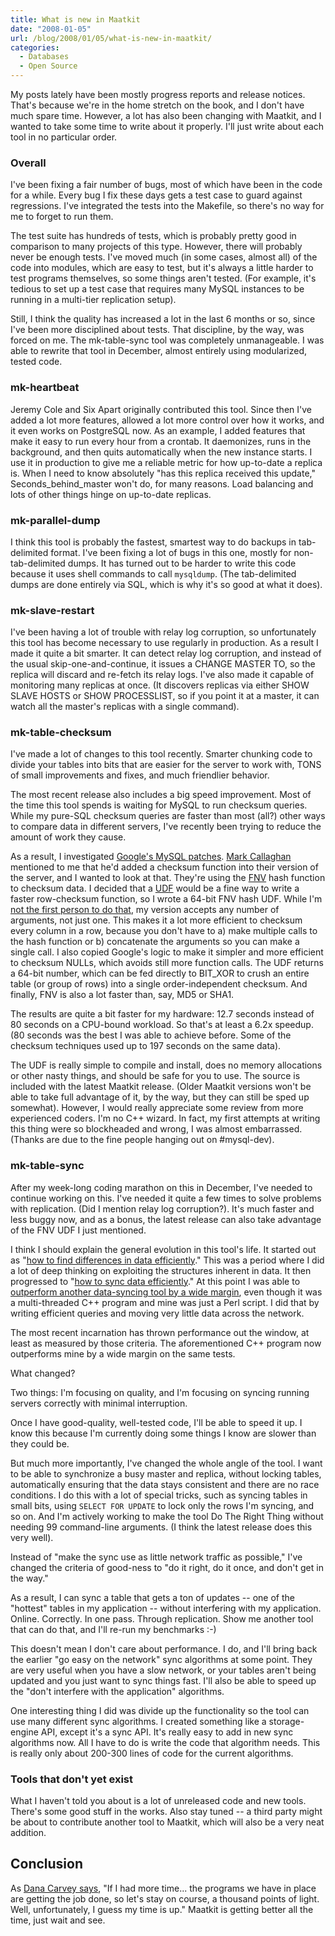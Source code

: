 ```yaml
---
title: What is new in Maatkit
date: "2008-01-05"
url: /blog/2008/01/05/what-is-new-in-maatkit/
categories:
  - Databases
  - Open Source
---
```

My posts lately have been mostly progress reports and release notices. That's because we're in the home stretch on the book, and I don't have much spare time. However, a lot has also been changing with Maatkit, and I wanted to take some time to write about it properly. I'll just write about each tool in no particular order.

### Overall

I've been fixing a fair number of bugs, most of which have been in the code for a while. Every bug I fix these days gets a test case to guard against regressions. I've integrated the tests into the Makefile, so there's no way for me to forget to run them.

The test suite has hundreds of tests, which is probably pretty good in comparison to many projects of this type. However, there will probably never be enough tests. I've moved much (in some cases, almost all) of the code into modules, which are easy to test, but it's always a little harder to test programs themselves, so some things aren't tested. (For example, it's tedious to set up a test case that requires many MySQL instances to be running in a multi-tier replication setup).

Still, I think the quality has increased a lot in the last 6 months or so, since I've been more disciplined about tests. That discipline, by the way, was forced on me. The mk-table-sync tool was completely unmanageable. I was able to rewrite that tool in December, almost entirely using modularized, tested code.

### mk-heartbeat

Jeremy Cole and Six Apart originally contributed this tool. Since then I've added a lot more features, allowed a lot more control over how it works, and it even works on PostgreSQL now. As an example, I added features that make it easy to run every hour from a crontab. It daemonizes, runs in the background, and then quits automatically when the new instance starts. I use it in production to give me a reliable metric for how up-to-date a replica is. When I need to know absolutely "has this replica received this update," Seconds\_behind\_master won't do, for many reasons. Load balancing and lots of other things hinge on up-to-date replicas.

### mk-parallel-dump

I think this tool is probably the fastest, smartest way to do backups in tab-delimited format. I've been fixing a lot of bugs in this one, mostly for non-tab-delimited dumps. It has turned out to be harder to write this code because it uses shell commands to call `mysqldump`. (The tab-delimited dumps are done entirely via SQL, which is why it's so good at what it does).

### mk-slave-restart

I've been having a lot of trouble with relay log corruption, so unfortunately this tool has become necessary to use regularly in production. As a result I made it quite a bit smarter. It can detect relay log corruption, and instead of the usual skip-one-and-continue, it issues a CHANGE MASTER TO, so the replica will discard and re-fetch its relay logs. I've also made it capable of monitoring many replicas at once. (It discovers replicas via either SHOW SLAVE HOSTS or SHOW PROCESSLIST, so if you point it at a master, it can watch all the master's replicas with a single command).

### mk-table-checksum

I've made a lot of changes to this tool recently. Smarter chunking code to divide your tables into bits that are easier for the server to work with, TONS of small improvements and fixes, and much friendlier behavior.

The most recent release also includes a big speed improvement. Most of the time this tool spends is waiting for MySQL to run checksum queries. While my pure-SQL checksum queries are faster than most (all?) other ways to compare data in different servers, I've recently been trying to reduce the amount of work they cause.

As a result, I investigated [Google's MySQL patches](http://code.google.com/p/google-mysql-tools/). [Mark Callaghan](http://mysqlha.blogspot.com/) mentioned to me that he'd added a checksum function into their version of the server, and I wanted to look at that. They're using the [FNV](http://isthe.com/chongo/tech/comp/fnv/) hash function to checksum data. I decided that a [UDF](http://dev.mysql.com/doc/refman/5.0/en/adding-functions.html) would be a fine way to write a faster row-checksum function, so I wrote a 64-bit FNV hash UDF. While I'm [not the first person to do that](http://www.radwin.org/michael/blog/2007/03/mysql_user_defined_functio.html), my version accepts any number of arguments, not just one. This makes it a lot more efficient to checksum every column in a row, because you don't have to a) make multiple calls to the hash function or b) concatenate the arguments so you can make a single call. I also copied Google's logic to make it simpler and more efficient to checksum NULLs, which avoids still more function calls. The UDF returns a 64-bit number, which can be fed directly to BIT_XOR to crush an entire table (or group of rows) into a single order-independent checksum. And finally, FNV is also a lot faster than, say, MD5 or SHA1.

The results are quite a bit faster for my hardware: 12.7 seconds instead of 80 seconds on a CPU-bound workload. So that's at least a 6.2x speedup. (80 seconds was the best I was able to achieve before. Some of the checksum techniques used up to 197 seconds on the same data).

The UDF is really simple to compile and install, does no memory allocations or other nasty things, and should be safe for you to use. The source is included with the latest Maatkit release. (Older Maatkit versions won't be able to take full advantage of it, by the way, but they can still be sped up somewhat). However, I would really appreciate some review from more experienced coders. I'm no C++ wizard. In fact, my first attempts at writing this thing were so blockheaded and wrong, I was almost embarrassed. (Thanks are due to the fine people hanging out on #mysql-dev).

### mk-table-sync

After my week-long coding marathon on this in December, I've needed to continue working on this. I've needed it quite a few times to solve problems with replication. (Did I mention relay log corruption?). It's much faster and less buggy now, and as a bonus, the latest release can also take advantage of the FNV UDF I just mentioned.

I think I should explain the general evolution in this tool's life. It started out as "[how to find differences in data efficiently](/blog/2007/03/05/an-algorithm-to-find-and-resolve-data-differences-between-mysql-tables/)." This was a period where I did a lot of deep thinking on exploiting the structures inherent in data. It then progressed to "[how to sync data efficiently](/blog/2007/03/18/introducing-mysql-table-sync/)." At this point I was able to [outperform another data-syncing tool by a wide margin](/blog/2007/04/05/mysql-table-sync-vs-sqlyog-job-agent/), even though it was a multi-threaded C++ program and mine was just a Perl script. I did that by writing efficient queries and moving very little data across the network.

The most recent incarnation has thrown performance out the window, at least as measured by those criteria. The aforementioned C++ program now outperforms mine by a wide margin on the same tests.

What changed?

Two things: I'm focusing on quality, and I'm focusing on syncing running servers correctly with minimal interruption.

Once I have good-quality, well-tested code, I'll be able to speed it up. I know this because I'm currently doing some things I know are slower than they could be.

But much more importantly, I've changed the whole angle of the tool. I want to be able to synchronize a busy master and replica, without locking tables, automatically ensuring that the data stays consistent and there are no race conditions. I do this with a lot of special tricks, such as syncing tables in small bits, using `SELECT FOR UPDATE` to lock only the rows I'm syncing, and so on. And I'm actively working to make the tool Do The Right Thing without needing 99 command-line arguments. (I think the latest release does this very well).

Instead of "make the sync use as little network traffic as possible," I've changed the criteria of good-ness to "do it right, do it once, and don't get in the way."

As a result, I can sync a table that gets a ton of updates -- one of the "hottest" tables in my application -- without interfering with my application. Online. Correctly. In one pass. Through replication. Show me another tool that can do that, and I'll re-run my benchmarks :-)

This doesn't mean I don't care about performance. I do, and I'll bring back the earlier "go easy on the network" sync algorithms at some point. They are very useful when you have a slow network, or your tables aren't being updated and you just want to sync things fast. I'll also be able to speed up the "don't interfere with the application" algorithms.

One interesting thing I did was divide up the functionality so the tool can use many different sync algorithms. I created something like a storage-engine API, except it's a sync API. It's really easy to add in new sync algorithms now. All I have to do is write the code that algorithm needs. This is really only about 200-300 lines of code for the current algorithms.

### Tools that don't yet exist

What I haven't told you about is a lot of unreleased code and new tools. There's some good stuff in the works. Also stay tuned -- a third party might be about to contribute another tool to Maatkit, which will also be a very neat addition.

## Conclusion

As [Dana Carvey says](http://snltranscripts.jt.org/88/88adebate.phtml), "If I had more time... the programs we have in place are getting the job done, so let's stay on course, a thousand points of light. Well, unfortunately, I guess my time is up." Maatkit is getting better all the time, just wait and see.


